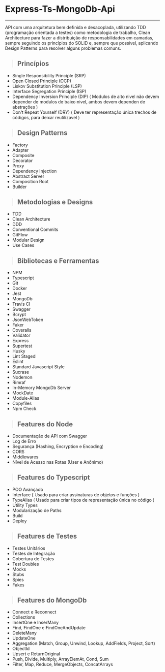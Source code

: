 # Express-Ts-MongoDb-Api
---

API com uma arquitetura bem definida e desacoplada, utilizando TDD (programação orientada a testes) como metodologia de trabalho, 
Clean Architecture para fazer a distribuição de responsabilidades em camadas, sempre seguindo os princípios do SOLID e, sempre que possível, 
aplicando Design Patterns para resolver alguns problemas comuns.

> ## Princípios
* Single Responsibility Principle (SRP)
* Open Closed Principle (OCP)
* Liskov Substitution Principle (LSP)
* Interface Segregation Principle (ISP)
* Dependency Inversion Principle (DIP) ( Modulos de alto nivel não devem depender de modulos de baixo nivel, ambos devem dependen de abstrações )
* Don't Repeat Yourself (DRY) ( Deve ter representação única trechos de códigos, para deixar reutilizavel )

> ## Design Patterns
* Factory
* Adapter
* Composite
* Decorator
* Proxy
* Dependency Injection
* Abstract Server
* Composition Root
* Builder

> ## Metodologias e Designs
* TDD
* Clean Architecture
* DDD
* Conventional Commits
* GitFlow
* Modular Design
* Use Cases

> ## Bibliotecas e Ferramentas
* NPM
* Typescript
* Git
* Docker
* Jest
* MongoDb
* Travis CI
* Swagger
* Bcrypt
* JsonWebToken
* Faker
* Coveralls
* Validator
* Express
* Supertest
* Husky
* Lint Staged
* Eslint
* Standard Javascript Style
* Sucrase
* Nodemon
* Rimraf
* In-Memory MongoDb Server
* MockDate
* Module-Alias
* Copyfiles
* Npm Check

> ## Features do Node
* Documentação de API com Swagger
* Log de Erro
* Segurança (Hashing, Encryption e Encoding)
* CORS
* Middlewares
* Nível de Acesso nas Rotas (User e Anônimo)

> ## Features do Typescript
* POO Avançado
* Interface ( Usado para criar assinaturas de objetos e funções )
* TypeAlias ( Usado para criar tipos de representação única no código )
* Utility Types
* Modularização de Paths
* Build
* Deploy

> ## Features de Testes
* Testes Unitários
* Testes de Integração
* Cobertura de Testes
* Test Doubles
* Mocks
* Stubs
* Spies
* Fakes

> ## Features do MongoDb
* Connect e Reconnect
* Collections
* InsertOne e InserMany
* Find, FindOne e FindOneAndUpdate
* DeleteMany
* UpdateOne
* Aggregation (Match, Group, Unwind, Lookup, AddFields, Project, Sort)
* ObjectId
* Upsert e ReturnOriginal
* Push, Divide, Multiply, ArrayElemAt, Cond, Sum
* Filter, Map, Reduce, MergeObjects, ConcatArrays
